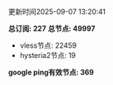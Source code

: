 更新时间2025-09-07 13:20:41

**总订阅: 227**
**总节点: 49997**
- vless节点: 22459
- hysteria2节点: 19

**google ping有效节点: 369**
